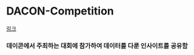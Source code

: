 # DACON-Competition
[링크](https://dacon.io/ "데이콘 홈페이지 바로가기")
### 데이콘에서 주최하는 대회에 참가하여 데이터를 다룬 인사이트를 공유함
